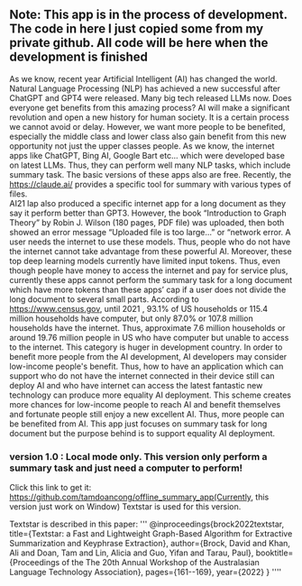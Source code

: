 ﻿## Note: This app is in the process of development. The code in here I just copied some from my private github. All code will be here when the development is finished
As we know, recent year Artificial Intelligent (AI) has changed the world. Natural Language Processing
(NLP) has achieved a new successful after ChatGPT and GPT4 were released. Many big tech released LLMs 
now. Does everyone get benefits from this amazing process? AI will make a significant revolution and 
open a new history for human society. It is a certain process we cannot avoid or delay. However, we want
more people to be benefited, especially the middle class and lower class also gain benefit from this
new opportunity not just the upper classes people. As we know, the internet apps like ChatGPT, Bing AI,
Google Bart etc... which were developed base on latest LLMs. Thus, they can perform well many NLP tasks,
which include summary task. The basic versions of these apps also are free. Recently,
the https://claude.ai/ provides a specific tool for summary with various types of files.  
AI21 lap also produced a specific internet app for a long document as they say it perform better
than GPT3. However, the book “Introduction to Graph Theory” by Robin J. Wilson (180 pages, PDF file) 
was uploaded, then both showed an error message “Uploaded file is too large…” or “network error.
A user needs the internet to use these models. Thus, people who do not have the internet cannot take 
advantage from these powerful AI. Moreover, these top deep learning models currently have limited 
input tokens. Thus, even though people have money to access the internet and pay for service plus, 
currently these apps cannot perform the summary task for a long document which have more tokens than 
these apps’ cap if a user does not divide the long document to several small parts. According to 
https://www.census.gov, until 2021 , 93.1% of US households or 115.4 million households  have computer,
but only 87.0% or 107.8 million households have the internet. Thus, approximate 7.6 million households or around
19.76 million people in US who have computer but unable to access to the internet. This category is 
huger in development country. In order to benefit more people from the AI development, AI developers 
may consider low-income people's benefit. Thus, how to have an application which can support who do not 
have the internet connected in their device still can deploy AI and who have internet can access
the latest fantastic new technology can produce more equality AI deployment. This scheme creates more
chances for low-income people to reach AI and benefit themselves and fortunate people still enjoy 
a new excellent AI. Thus, more people can be benefited from AI. This app just focuses on summary task
for long document but the purpose behind is to support equality AI deployment.
### version 1.0 : Local mode only. This version only perform a summary task and just need a  computer to perform!
Click this link to get it: https://github.com/tamdoancong/offline_summary_app(Currently, this version just work on Window)
Textstar is used for this version. 

Textstar is described in this paper: 
'''
@inproceedings{brock2022textstar,
  title={Textstar: a Fast and Lightweight Graph-Based Algorithm for Extractive Summarization and Keyphrase Extraction},
  author={Brock, David and Khan, Ali and Doan, Tam and Lin, Alicia and Guo, Yifan and Tarau, Paul},
  booktitle={Proceedings of the The 20th Annual Workshop of the Australasian Language Technology Association},
  pages={161--169},
  year={2022}
}
''''